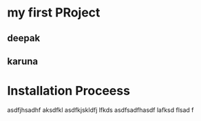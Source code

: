 # my first PRoject 
## deepak 
## karuna 
# Installation Proceess
<P>asdfjhsadhf aksdfkl asdfkjskldfj lfkds
asdfsadfhasdf lafksd flsad f</P>

